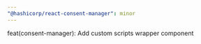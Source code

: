 ```yaml
---
"@hashicorp/react-consent-manager": minor
---
```


feat(consent-manager): Add custom scripts wrapper component
